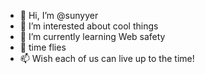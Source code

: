 - 👋 Hi, I’m @sunyyer
- 👀 I’m interested about cool things
- 🌱 I’m currently learning Web safety
- 💞️ time flies
- 📫 Wish each of us can live up to the time!

<!---
sunyyer/sunyyer is a ✨ special ✨ repository because its `README.md` (this file) appears on your GitHub profile.
You can click the Preview link to take a look at your changes.
--->
